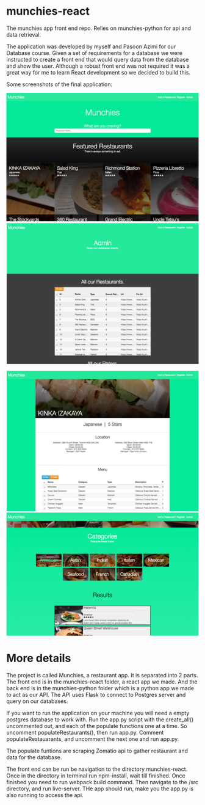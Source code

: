 # munchies-react
The munchies app front end repo. Relies on munchies-python for api and data retrieval.

The application was developed by myself and Pasoon Azimi for our Database course. Given a set of requirements for a database we were instructed to create a front end that would query data from the database and show the user. Although a robust front end was not required it was a great way for me to learn React development so we decided to build this.

Some screenshots of the final application:

![](screenshots/screenshot1.png)  ![](screenshots/screenshot2.png)


![](screenshots/screenshot3.png)  ![](screenshots/screenshot4.png) 


# More details

The project is called Munchies, a restaurant app. It is separated into 2 parts. The front end is in the munchies-react folder, a react app we made. And the back end is in the munchies-python folder which is a python app we made to act as our API. The API uses Flask to connect to Postgres server and query on our databases.

If you want to run the application on your machine you will need a empty postgres database to work with. Run the app.py script with the create_all() uncommented out, and each of the populate functions one at a time. So uncomment populateRestaurants(), then run app.py. Comment populateRestauarants, and uncomment the next one and run app.py. 

The populate funtions are scraping Zomatio api to gather restaurant and data for the database. 

The front end can be run be navigation to the directory munchies-react. Once in the directory in terminal run npm-install, wait till finished. Once finished you need to run webpack build command. Then navigate to the /src directory, and run live-server. THe app should run, make you the app.py is also running to access the api.

